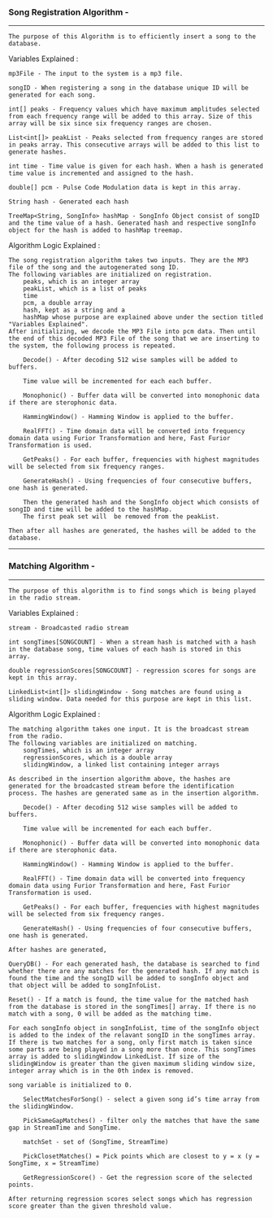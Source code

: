 ### Song Registration Algorithm - 
_____________________

	The purpose of this Algorithm is to efficiently insert a song to the database.

Variables Explained : 

	mp3File - The input to the system is a mp3 file.

	songID - When registering a song in the database unique ID will be generated for each song.

	int[] peaks - Frequency values which have maximum amplitudes selected from each frequency range will be added to this array. Size of this array will be six since six frequency ranges are chosen.

	List<int[]> peakList - Peaks selected from frequency ranges are stored in peaks array. This consecutive arrays will be added to this list to generate hashes. 

	int time - Time value is given for each hash. When a hash is generated time value is incremented and assigned to the hash.

	double[] pcm - Pulse Code Modulation data is kept in this array.

	String hash - Generated each hash

	TreeMap<String, SongInfo> hashMap - SongInfo Object consist of songID and the time value of a hash. Generated hash and respective songInfo object for the hash is added to hashMap treemap.
	
Algorithm Logic Explained :

	The song registration algorithm takes two inputs. They are the MP3 file of the song and the autogenerated song ID.
	The following variables are initialized on registration.
		peaks, which is an integer array
		peakList, which is a list of peaks
		time
		pcm, a double array
		hash, kept as a string and a 
		hashMap whose purpose are explained above under the section titled "Variables Explained".
	After initializing, we decode the MP3 File into pcm data. Then until the end of this decoded MP3 File of the song that we are inserting to the system, the following process is repeated.
	
		Decode() - After decoding 512 wise samples will be added to buffers.

		Time value will be incremented for each each buffer.

		Monophonic() - Buffer data will be converted into monophonic data if there are sterophonic data.
		
		HammingWindow() - Hamming Window is applied to the buffer.
		
		RealFFT() - Time domain data will be converted into frequency domain data using Furior Transformation and here, Fast Furior Transformation is used.
		
		GetPeaks() - For each buffer, frequencies with highest magnitudes will be selected from six frequency ranges.
		
		GenerateHash() - Using frequencies of four consecutive buffers, one hash is generated.

		Then the generated hash and the SongInfo object which consists of songID and time will be added to the hashMap.
		The first peak set will  be removed from the peakList.
		
	Then after all hashes are generated, the hashes will be added to the database.	

_________________________________________________________________________________________________________________________________________________________________________________________________

### Matching Algorithm -
____________________ 

	The purpose of this algorithm is to find songs which is being played in the radio stream. 

Variables Explained :

	stream - Broadcasted radio stream

	int songTimes[SONGCOUNT] - When a stream hash is matched with a hash in the database song, time values of each hash is stored in this array.

	double regressionScores[SONGCOUNT] - regression scores for songs are kept in this array.

	LinkedList<int[]> slidingWindow - Song matches are found using a sliding window. Data needed for this purpose are kept in this list.

Algorithm Logic Explained :

	The matching algorithm takes one input. It is the broadcast stream from the radio. 
	The following variables are initialized on matching.
		songTimes, which is an integer array
		regressionScores, which is a double array 
		slidingWindow, a linked list containing integer arrays		

	As described in the insertion algorithm above, the hashes are generated for the broadcasted stream before the identification process. The hashes are generated same as in the insertion algorithm.

		Decode() - After decoding 512 wise samples will be added to buffers.

		Time value will be incremented for each each buffer.

		Monophonic() - Buffer data will be converted into monophonic data if there are sterophonic data.

		HammingWindow() - Hamming Window is applied to the buffer.

		RealFFT() - Time domain data will be converted into frequency domain data using Furior Transformation and here, Fast Furior Transformation is used.

		GetPeaks() - For each buffer, frequencies with highest magnitudes will be selected from six frequency ranges.

		GenerateHash() - Using frequencies of four consecutive buffers, one hash is generated.
	
	After hashes are generated,	

	QueryDB() - For each generated hash, the database is searched to find whether there are any matches for the generated hash. If any match is found the time and the songID will be added to songInfo object and that object will be added to songInfoList.

	Reset() - If a match is found, the time value for the matched hash from the database is stored in the songTimes[] array. If there is no match with a song, 0 will be added as the matching time.

	For each songInfo object in songInfoList, time of the songInfo object is added to the index of the relavant songID in the songTimes array. If there is two matches for a song, only first match is taken since some parts are being played in a song more than once. This songTimes array is added to slidingWindow LinkedList. If size of the slidingWindow is greater than the given maximum sliding window size, integer array which is in the 0th index is removed. 

	song variable is initialized to 0.

		SelectMatchesForSong() - select a given song id’s time array from the slidingWindow.

		PickSameGapMatches() - filter only the matches that have the same gap in StreamTime and SongTime.

		matchSet - set of (SongTime, StreamTime)

		PickClosetMatches() = Pick points which are closest to y = x (y = SongTime, x = StreamTime)

		GetRegressionScore() - Get the regression score of the selected points.

	After returning regression scores select songs which has regression score greater than the given threshold value. 


